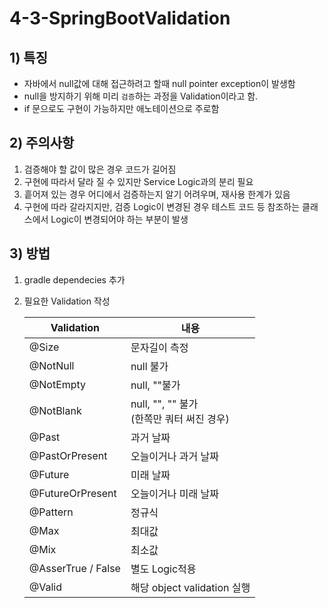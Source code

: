 # 4-3-SpringBootValidation
## 1) 특징
- 자바에서 null값에 대해 접근하려고 할때 null pointer exception이 발생함
- null을 방지하기 위해 미리 `검증`하는 과정을 Validation이라고 함.
- if 문으로도 구현이 가능하지만 애노테이션으로 주로함
## 2) 주의사항
1. 검증해야 할 값이 많은 경우 코드가 길어짐
2. 구현에 따라서 달라 질 수 있지만 Service Logic과의 분리 필요
3. 흩어져 있는 경우 어디에서 검증하는지 알기 어려우며, 재사용 한계가 있음
4. 구현에 따라 갈라지지만, 검증 Logic이 변경된 경우 테스트 코드 등 참조하는 클래스에서 Logic이 변경되어야 하는 부분이 발생
## 3) 방법
1. gradle dependecies 추가
2. 필요한 Validation 작성

    Validation | 내용
    --- | ---
    @Size | 문자길이 측정
    @NotNull | null 불가
    @NotEmpty | null, ""불가
    @NotBlank | null, "", "" 불가 </br>(한쪽만 쿼터 써진 경우)
    @Past | 과거 날짜
    @PastOrPresent | 오늘이거나 과거 날짜
    @Future | 미래 날짜
    @FutureOrPresent | 오늘이거나 미래 날짜
    @Pattern | 정규식
    @Max | 최대값
    @Mix | 최소값
    @AsserTrue / False | 별도 Logic적용
    @Valid | 해당 object validation 실행

